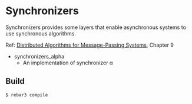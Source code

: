 Synchronizers
=============

Synchronizers provides some layers that enable asynchronous systems to use synchronous algorithms.

Ref: [Distributed Algorithms for Message-Passing Systems](http://www.springer.com/us/book/9783642381225), Chapter 9

- synchronizers_alpha
  - An implementation of synchronizer α

Build
-----

```
$ rebar3 compile
```
